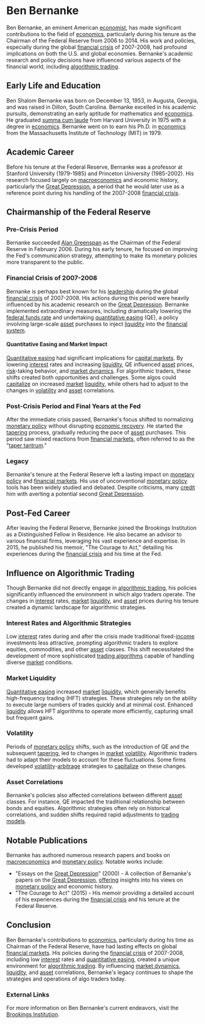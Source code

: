 # Ben Bernanke

Ben Bernanke, an eminent American [economist](../e/economist.md), has made significant contributions to the field of [economics](../e/economics.md), particularly during his tenure as the Chairman of the Federal Reserve from 2006 to 2014. His work and policies, especially during the global [financial crisis](../f/financial_crisis.md) of 2007-2008, had profound implications on both the U.S. and global economies. Bernanke's academic research and policy decisions have influenced various aspects of the financial world, including [algorithmic trading](../a/accountability.md).

## Early Life and Education

Ben Shalom Bernanke was born on December 13, 1953, in Augusta, Georgia, and was raised in Dillon, South Carolina. Bernanke excelled in his academic pursuits, demonstrating an early aptitude for mathematics and [economics](../e/economics.md). He graduated [summa cum laude](../s/summa_cum_laude.md) from Harvard University in 1975 with a degree in [economics](../e/economics.md). Bernanke went on to earn his Ph.D. in [economics](../e/economics.md) from the Massachusetts Institute of Technology (MIT) in 1979.

## Academic Career

Before his tenure at the Federal Reserve, Bernanke was a professor at Stanford University (1979-1985) and Princeton University (1985-2002). His research focused largely on [macroeconomics](../m/macroeconomics.md) and economic history, particularly the [Great Depression](../g/great_depression.md), a period that he would later use as a reference point during his handling of the 2007-2008 [financial crisis](../f/financial_crisis.md).

## Chairmanship of the Federal Reserve

### Pre-Crisis Period

Bernanke succeeded [Alan Greenspan](../a/alan_greenspan.md) as the Chairman of the Federal Reserve in February 2006. During his early tenure, he focused on improving the Fed's communication strategy, attempting to make its monetary policies more transparent to the public.

### Financial Crisis of 2007-2008

Bernanke is perhaps best known for his [leadership](../l/leadership.md) during the global [financial crisis](../f/financial_crisis.md) of 2007-2008. His actions during this period were heavily influenced by his academic research on the [Great Depression](../g/great_depression.md). Bernanke implemented extraordinary measures, including dramatically lowering the [federal funds rate](../f/federal_funds_rate.md) and undertaking [quantitative easing](../q/quantitative_easing.md) (QE), a policy involving large-scale [asset](../a/asset.md) purchases to inject [liquidity](../l/liquidity.md) into the [financial system](../f/financial_system.md).

#### Quantitative Easing and Market Impact

[Quantitative easing](../q/quantitative_easing.md) had significant implications for [capital markets](../c/capital_markets.md). By lowering [interest](../i/interest.md) rates and increasing [liquidity](../l/liquidity.md), QE influenced [asset](../a/asset.md) prices, [risk](../r/risk.md)-taking behavior, and [market dynamics](../m/market_dynamics.md). For algorithmic traders, these shifts created both opportunities and challenges. Some algos could [capitalize](../c/capitalize.md) on increased [market](../m/market.md) [liquidity](../l/liquidity.md), while others had to adjust to the changes in [volatility](../v/volatility.md) and [asset](../a/asset.md) correlations.

### Post-Crisis Period and Final Years at the Fed

After the immediate crisis passed, Bernanke's focus shifted to normalizing [monetary policy](../m/monetary_policy.md) without disrupting [economic recovery](../e/economic_recovery.md). He started the [tapering](../t/tapering.md) process, gradually reducing the pace of [asset](../a/asset.md) purchases. This period saw mixed reactions from [financial markets](../f/financial_market.md), often referred to as the "[taper tantrum](../t/taper_tantrum.md)."

### Legacy

Bernanke's tenure at the Federal Reserve left a lasting impact on [monetary policy](../m/monetary_policy.md) and [financial markets](../f/financial_market.md). His use of unconventional [monetary policy](../m/monetary_policy.md) tools has been widely studied and debated. Despite criticisms, many [credit](../c/credit.md) him with averting a potential second [Great Depression](../g/great_depression.md).

## Post-Fed Career

After leaving the Federal Reserve, Bernanke joined the Brookings Institution as a Distinguished Fellow in Residence. He also became an advisor to various financial firms, leveraging his vast experience and expertise. In 2015, he published his memoir, "The Courage to Act," detailing his experiences during the [financial crisis](../f/financial_crisis.md) and his time at the Fed.

## Influence on Algorithmic Trading

Though Bernanke did not directly engage in [algorithmic trading](../a/accountability.md), his policies significantly influenced the environment in which algo traders operate. The changes in [interest](../i/interest.md) rates, [market](../m/market.md) [liquidity](../l/liquidity.md), and [asset](../a/asset.md) prices during his tenure created a dynamic landscape for algorithmic strategies.

### Interest Rates and Algorithmic Strategies

Low [interest](../i/interest.md) rates during and after the crisis made traditional fixed-[income](../i/income.md) investments less attractive, prompting algorithmic traders to explore equities, commodities, and other [asset](../a/asset.md) classes. This shift necessitated the development of more sophisticated [trading algorithms](../t/trading_algorithms.md) capable of handling diverse [market](../m/market.md) conditions.

### Market Liquidity

[Quantitative easing](../q/quantitative_easing.md) increased [market](../m/market.md) [liquidity](../l/liquidity.md), which generally benefits high-frequency trading (HFT) strategies. These strategies rely on the ability to execute large numbers of trades quickly and at minimal cost. Enhanced [liquidity](../l/liquidity.md) allows HFT algorithms to operate more efficiently, capturing small but frequent gains.

### Volatility

Periods of [monetary policy](../m/monetary_policy.md) shifts, such as the introduction of QE and the subsequent [tapering](../t/tapering.md), led to changes in [market](../m/market.md) [volatility](../v/volatility.md). Algorithmic traders had to adapt their models to account for these fluctuations. Some firms developed [volatility](../v/volatility.md)-[arbitrage](../a/arbitrage.md) strategies to [capitalize](../c/capitalize.md) on these changes.

### Asset Correlations

Bernanke's policies also affected correlations between different [asset](../a/asset.md) classes. For instance, QE impacted the traditional relationship between bonds and equities. Algorithmic strategies often rely on historical correlations, and sudden shifts required rapid adjustments to [trading models](../t/trading_models.md).

## Notable Publications

Bernanke has authored numerous research papers and books on [macroeconomics](../m/macroeconomics.md) and [monetary policy](../m/monetary_policy.md). Notable works include:

- "Essays on the [Great Depression](../g/great_depression.md)" (2000) - A collection of Bernanke's papers on the [Great Depression](../g/great_depression.md), [offering](../o/offering.md) insights into his views on [monetary policy](../m/monetary_policy.md) and economic history.
- "The Courage to Act" (2015) - His memoir providing a detailed account of his experiences during the [financial crisis](../f/financial_crisis.md) and his tenure at the Federal Reserve.

## Conclusion

Ben Bernanke's contributions to [economics](../e/economics.md), particularly during his time as Chairman of the Federal Reserve, have had lasting effects on global [financial markets](../f/financial_market.md). His policies during the [financial crisis](../f/financial_crisis.md) of 2007-2008, including low [interest](../i/interest.md) rates and [quantitative easing](../q/quantitative_easing.md), created a unique environment for [algorithmic trading](../a/accountability.md). By influencing [market dynamics](../m/market_dynamics.md), [liquidity](../l/liquidity.md), and [asset](../a/asset.md) correlations, Bernanke's legacy continues to shape the strategies and operations of algo traders today.

### External Links

For more information on Ben Bernanke's current endeavors, visit the [Brookings Institution](https://www.brookings.edu/).